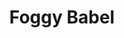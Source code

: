 ---
layout: product
product_id: 1491337609278
id: 1491337609278
title: Foggy Babel
body_html: >-
  <p>Taken in Alberta during the Summer of 2018.</p>

  <p>This photo goes to show that you may have your own plans for what you want to capture going into a shoot, but allowing yourself to take the time and improvise because you never know what other beautiful shots are out there. </p>
vendor: Connell McCarthy
product_type: Photo Print
created_at: 2018-10-13T20:45:03-04:00
handle: foggy-babel
updated_at: 2022-01-18T10:42:38-05:00
published_at: 2018-08-22T19:38:24-04:00
template_suffix: ""
status: active
published_scope: global
tags: Batch 02, fog, foggy, forest, Print, sunrise, Trees
admin_graphql_api_id: gid://shopify/Product/1491337609278
variants:
  - id: 39576984780862
    product_id: 1491337609278
    title: 8x10” / Full Colour
    price: "35.00"
    sku: CM-PP-B2-03-XXS-FC
    position: 1
    inventory_policy: deny
    compare_at_price: null
    fulfillment_service: manual
    inventory_management: null
    option1: 8x10”
    option2: Full Colour
    option3: null
    created_at: 2021-09-01T10:36:46-04:00
    updated_at: 2021-09-01T10:37:10-04:00
    taxable: true
    barcode: ""
    grams: 208
    image_id: 6301653467198
    weight: 0.208
    weight_unit: kg
    inventory_item_id: 41671425425470
    inventory_quantity: 0
    old_inventory_quantity: 0
    requires_shipping: true
    admin_graphql_api_id: gid://shopify/ProductVariant/39576984780862
  - id: 39576984813630
    product_id: 1491337609278
    title: 8x10” / Black & White
    price: "35.00"
    sku: CM-PP-B2-03-XXS-BW
    position: 2
    inventory_policy: deny
    compare_at_price: null
    fulfillment_service: manual
    inventory_management: null
    option1: 8x10”
    option2: Black & White
    option3: null
    created_at: 2021-09-01T10:36:46-04:00
    updated_at: 2021-09-01T10:37:10-04:00
    taxable: true
    barcode: ""
    grams: 208
    image_id: 6301653401662
    weight: 0.208
    weight_unit: kg
    inventory_item_id: 41671425458238
    inventory_quantity: 0
    old_inventory_quantity: 0
    requires_shipping: true
    admin_graphql_api_id: gid://shopify/ProductVariant/39576984813630
  - id: 39576984846398
    product_id: 1491337609278
    title: 8.5x11” / Full Colour
    price: "35.00"
    sku: CM-PP-B2-03-XS-FC
    position: 3
    inventory_policy: deny
    compare_at_price: null
    fulfillment_service: manual
    inventory_management: null
    option1: 8.5x11”
    option2: Full Colour
    option3: null
    created_at: 2021-09-01T10:36:46-04:00
    updated_at: 2021-09-01T10:37:10-04:00
    taxable: true
    barcode: ""
    grams: 208
    image_id: 6301653467198
    weight: 0.208
    weight_unit: kg
    inventory_item_id: 41671425491006
    inventory_quantity: 0
    old_inventory_quantity: 0
    requires_shipping: true
    admin_graphql_api_id: gid://shopify/ProductVariant/39576984846398
  - id: 39576984879166
    product_id: 1491337609278
    title: 8.5x11” / Black & White
    price: "35.00"
    sku: CM-PP-B2-03-XS-BW
    position: 4
    inventory_policy: deny
    compare_at_price: null
    fulfillment_service: manual
    inventory_management: null
    option1: 8.5x11”
    option2: Black & White
    option3: null
    created_at: 2021-09-01T10:36:46-04:00
    updated_at: 2021-09-01T10:37:10-04:00
    taxable: true
    barcode: ""
    grams: 208
    image_id: 6301653401662
    weight: 0.208
    weight_unit: kg
    inventory_item_id: 41671425523774
    inventory_quantity: 0
    old_inventory_quantity: 0
    requires_shipping: true
    admin_graphql_api_id: gid://shopify/ProductVariant/39576984879166
  - id: 39576984911934
    product_id: 1491337609278
    title: 13x19” / Full Colour
    price: "40.00"
    sku: CM-PP-B2-03-S-FC
    position: 5
    inventory_policy: deny
    compare_at_price: null
    fulfillment_service: manual
    inventory_management: null
    option1: 13x19”
    option2: Full Colour
    option3: null
    created_at: 2021-09-01T10:36:47-04:00
    updated_at: 2021-09-01T10:37:10-04:00
    taxable: true
    barcode: ""
    grams: 208
    image_id: 6301653467198
    weight: 0.208
    weight_unit: kg
    inventory_item_id: 41671425556542
    inventory_quantity: 0
    old_inventory_quantity: 0
    requires_shipping: true
    admin_graphql_api_id: gid://shopify/ProductVariant/39576984911934
  - id: 39576984944702
    product_id: 1491337609278
    title: 13x19” / Black & White
    price: "40.00"
    sku: CM-PP-B2-03-S-BW
    position: 6
    inventory_policy: deny
    compare_at_price: null
    fulfillment_service: manual
    inventory_management: null
    option1: 13x19”
    option2: Black & White
    option3: null
    created_at: 2021-09-01T10:36:47-04:00
    updated_at: 2021-09-01T10:37:10-04:00
    taxable: true
    barcode: ""
    grams: 208
    image_id: 6301653401662
    weight: 0.208
    weight_unit: kg
    inventory_item_id: 41671425589310
    inventory_quantity: 0
    old_inventory_quantity: 0
    requires_shipping: true
    admin_graphql_api_id: gid://shopify/ProductVariant/39576984944702
  - id: 39576984977470
    product_id: 1491337609278
    title: 16x20” / Full Colour
    price: "50.00"
    sku: CM-PP-B2-03-M-FC
    position: 7
    inventory_policy: deny
    compare_at_price: null
    fulfillment_service: manual
    inventory_management: null
    option1: 16x20”
    option2: Full Colour
    option3: null
    created_at: 2021-09-01T10:36:47-04:00
    updated_at: 2021-09-01T10:37:10-04:00
    taxable: true
    barcode: ""
    grams: 208
    image_id: 6301653467198
    weight: 0.208
    weight_unit: kg
    inventory_item_id: 41671425622078
    inventory_quantity: 0
    old_inventory_quantity: 0
    requires_shipping: true
    admin_graphql_api_id: gid://shopify/ProductVariant/39576984977470
  - id: 39576985010238
    product_id: 1491337609278
    title: 16x20” / Black & White
    price: "50.00"
    sku: CM-PP-B2-03-M-BW
    position: 8
    inventory_policy: deny
    compare_at_price: null
    fulfillment_service: manual
    inventory_management: null
    option1: 16x20”
    option2: Black & White
    option3: null
    created_at: 2021-09-01T10:36:47-04:00
    updated_at: 2021-09-01T10:37:10-04:00
    taxable: true
    barcode: ""
    grams: 208
    image_id: 6301653401662
    weight: 0.208
    weight_unit: kg
    inventory_item_id: 41671425654846
    inventory_quantity: 0
    old_inventory_quantity: 0
    requires_shipping: true
    admin_graphql_api_id: gid://shopify/ProductVariant/39576985010238
  - id: 39576985043006
    product_id: 1491337609278
    title: 20x24” / Full Colour
    price: "60.00"
    sku: CM-PP-B2-03-L-FC
    position: 9
    inventory_policy: deny
    compare_at_price: null
    fulfillment_service: manual
    inventory_management: null
    option1: 20x24”
    option2: Full Colour
    option3: null
    created_at: 2021-09-01T10:36:47-04:00
    updated_at: 2021-09-01T10:37:10-04:00
    taxable: true
    barcode: ""
    grams: 208
    image_id: 6301653467198
    weight: 0.208
    weight_unit: kg
    inventory_item_id: 41671425687614
    inventory_quantity: 0
    old_inventory_quantity: 0
    requires_shipping: true
    admin_graphql_api_id: gid://shopify/ProductVariant/39576985043006
  - id: 39576985075774
    product_id: 1491337609278
    title: 20x24” / Black & White
    price: "60.00"
    sku: CM-PP-B2-03-L-BW
    position: 10
    inventory_policy: deny
    compare_at_price: null
    fulfillment_service: manual
    inventory_management: null
    option1: 20x24”
    option2: Black & White
    option3: null
    created_at: 2021-09-01T10:36:47-04:00
    updated_at: 2021-09-01T10:37:10-04:00
    taxable: true
    barcode: ""
    grams: 208
    image_id: 6301653401662
    weight: 0.208
    weight_unit: kg
    inventory_item_id: 41671425720382
    inventory_quantity: 0
    old_inventory_quantity: 0
    requires_shipping: true
    admin_graphql_api_id: gid://shopify/ProductVariant/39576985075774
  - id: 39576985108542
    product_id: 1491337609278
    title: 20x30” / Full Colour
    price: "70.00"
    sku: CM-PP-B2-03-XL-FC
    position: 11
    inventory_policy: deny
    compare_at_price: null
    fulfillment_service: manual
    inventory_management: null
    option1: 20x30”
    option2: Full Colour
    option3: null
    created_at: 2021-09-01T10:36:47-04:00
    updated_at: 2021-09-01T10:37:10-04:00
    taxable: true
    barcode: ""
    grams: 208
    image_id: 6301653467198
    weight: 0.208
    weight_unit: kg
    inventory_item_id: 41671425753150
    inventory_quantity: 0
    old_inventory_quantity: 0
    requires_shipping: true
    admin_graphql_api_id: gid://shopify/ProductVariant/39576985108542
  - id: 39576985141310
    product_id: 1491337609278
    title: 20x30” / Black & White
    price: "70.00"
    sku: CM-PP-B2-03-XL-BW
    position: 12
    inventory_policy: deny
    compare_at_price: null
    fulfillment_service: manual
    inventory_management: null
    option1: 20x30”
    option2: Black & White
    option3: null
    created_at: 2021-09-01T10:36:47-04:00
    updated_at: 2021-09-01T10:37:10-04:00
    taxable: true
    barcode: ""
    grams: 208
    image_id: 6301653401662
    weight: 0.208
    weight_unit: kg
    inventory_item_id: 41671425785918
    inventory_quantity: 0
    old_inventory_quantity: 0
    requires_shipping: true
    admin_graphql_api_id: gid://shopify/ProductVariant/39576985141310
  - id: 39576985174078
    product_id: 1491337609278
    title: 24x36” / Full Colour
    price: "90.00"
    sku: CM-PP-B2-03-XXL-FC
    position: 13
    inventory_policy: deny
    compare_at_price: null
    fulfillment_service: manual
    inventory_management: null
    option1: 24x36”
    option2: Full Colour
    option3: null
    created_at: 2021-09-01T10:36:47-04:00
    updated_at: 2021-09-01T10:37:10-04:00
    taxable: true
    barcode: ""
    grams: 208
    image_id: 6301653467198
    weight: 0.208
    weight_unit: kg
    inventory_item_id: 41671425818686
    inventory_quantity: 0
    old_inventory_quantity: 0
    requires_shipping: true
    admin_graphql_api_id: gid://shopify/ProductVariant/39576985174078
  - id: 39576985206846
    product_id: 1491337609278
    title: 24x36” / Black & White
    price: "90.00"
    sku: CM-PP-B2-03-XXL-BW
    position: 14
    inventory_policy: deny
    compare_at_price: null
    fulfillment_service: manual
    inventory_management: null
    option1: 24x36”
    option2: Black & White
    option3: null
    created_at: 2021-09-01T10:36:47-04:00
    updated_at: 2021-09-01T10:37:10-04:00
    taxable: true
    barcode: ""
    grams: 208
    image_id: 6301653401662
    weight: 0.208
    weight_unit: kg
    inventory_item_id: 41671425851454
    inventory_quantity: 0
    old_inventory_quantity: 0
    requires_shipping: true
    admin_graphql_api_id: gid://shopify/ProductVariant/39576985206846
  - id: 39576985239614
    product_id: 1491337609278
    title: 30x40” / Full Colour
    price: "100.00"
    sku: CM-PP-B2-03-XXXL-FC
    position: 15
    inventory_policy: deny
    compare_at_price: null
    fulfillment_service: manual
    inventory_management: null
    option1: 30x40”
    option2: Full Colour
    option3: null
    created_at: 2021-09-01T10:36:47-04:00
    updated_at: 2021-09-01T10:37:10-04:00
    taxable: true
    barcode: ""
    grams: 208
    image_id: 6301653467198
    weight: 0.208
    weight_unit: kg
    inventory_item_id: 41671425884222
    inventory_quantity: 0
    old_inventory_quantity: 0
    requires_shipping: true
    admin_graphql_api_id: gid://shopify/ProductVariant/39576985239614
  - id: 39576985272382
    product_id: 1491337609278
    title: 30x40” / Black & White
    price: "100.00"
    sku: CM-PP-B2-03-XXXL-BW
    position: 16
    inventory_policy: deny
    compare_at_price: null
    fulfillment_service: manual
    inventory_management: null
    option1: 30x40”
    option2: Black & White
    option3: null
    created_at: 2021-09-01T10:36:47-04:00
    updated_at: 2021-09-01T10:37:10-04:00
    taxable: true
    barcode: ""
    grams: 208
    image_id: 6301653401662
    weight: 0.208
    weight_unit: kg
    inventory_item_id: 41671425916990
    inventory_quantity: 0
    old_inventory_quantity: 0
    requires_shipping: true
    admin_graphql_api_id: gid://shopify/ProductVariant/39576985272382
options:
  - id: 2045791273022
    product_id: 1491337609278
    name: Size
    position: 1
    values:
      - 8x10”
      - 8.5x11”
      - 13x19”
      - 16x20”
      - 20x24”
      - 20x30”
      - 24x36”
      - 30x40”
  - id: 8589726842942
    product_id: 1491337609278
    name: Color
    position: 2
    values:
      - Full Colour
      - Black & White
images:
  - id: 6301653467198
    product_id: 1491337609278
    position: 1
    created_at: 2019-03-17T13:00:06-04:00
    updated_at: 2019-10-20T18:44:17-04:00
    alt: null
    width: 1000
    height: 1500
    src: https://cdn.shopify.com/s/files/1/1624/2355/products/Print-Shot---Dark-Background-_Foggy-Babel-2019.jpg?v=1571611457
    variant_ids:
      - 39576984780862
      - 39576984846398
      - 39576984911934
      - 39576984977470
      - 39576985043006
      - 39576985108542
      - 39576985174078
      - 39576985239614
    admin_graphql_api_id: gid://shopify/ProductImage/6301653467198
  - id: 6301653401662
    product_id: 1491337609278
    position: 2
    created_at: 2019-03-17T13:00:05-04:00
    updated_at: 2019-10-20T18:44:17-04:00
    alt: null
    width: 1000
    height: 1500
    src: https://cdn.shopify.com/s/files/1/1624/2355/products/Print-Shot---Dark-Background-_Foggy-Babel-2019_-B_W.jpg?v=1571611457
    variant_ids:
      - 39576984813630
      - 39576984879166
      - 39576984944702
      - 39576985010238
      - 39576985075774
      - 39576985141310
      - 39576985206846
      - 39576985272382
    admin_graphql_api_id: gid://shopify/ProductImage/6301653401662
  - id: 28229611552830
    product_id: 1491337609278
    position: 3
    created_at: 2021-05-04T17:42:44-04:00
    updated_at: 2021-05-04T17:42:44-04:00
    alt: null
    width: 2000
    height: 1800
    src: https://cdn.shopify.com/s/files/1/1624/2355/products/PAR_02_0001_31f71d26-c0f1-4143-8289-9c72bbe3b4ee.png?v=1620164564
    variant_ids: []
    admin_graphql_api_id: gid://shopify/ProductImage/28229611552830
image:
  id: 6301653467198
  product_id: 1491337609278
  position: 1
  created_at: 2019-03-17T13:00:06-04:00
  updated_at: 2019-10-20T18:44:17-04:00
  alt: null
  width: 1000
  height: 1500
  src: https://cdn.shopify.com/s/files/1/1624/2355/products/Print-Shot---Dark-Background-_Foggy-Babel-2019.jpg?v=1571611457
  variant_ids:
    - 39576984780862
    - 39576984846398
    - 39576984911934
    - 39576984977470
    - 39576985043006
    - 39576985108542
    - 39576985174078
    - 39576985239614
  admin_graphql_api_id: gid://shopify/ProductImage/6301653467198

---